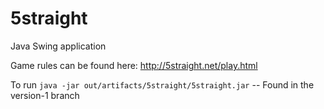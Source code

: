 # 5straight

Java Swing application

Game rules can be found here: http://5straight.net/play.html

To run `java -jar out/artifacts/5straight/5straight.jar`
-- Found in the version-1 branch
